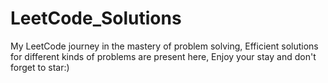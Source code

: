 # LeetCode_Solutions
My LeetCode journey in the mastery of problem solving,
Efficient solutions for different kinds of problems are present here,
Enjoy your stay and don't forget to star:)
